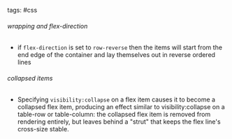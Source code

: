 tags: #css 

###### wrapping and flex-direction
- if `flex-direction` is set to `row-reverse` then the items will start from the end edge of the container and lay themselves out in reverse ordered lines
###### collapsed items
- Specifying `visibility:collapse` on a flex item causes it to become a collapsed flex item, producing an effect similar to visibility:collapse on a table-row or table-column: the collapsed flex item is removed from rendering entirely, but leaves behind a "strut" that keeps the flex line's cross-size stable.